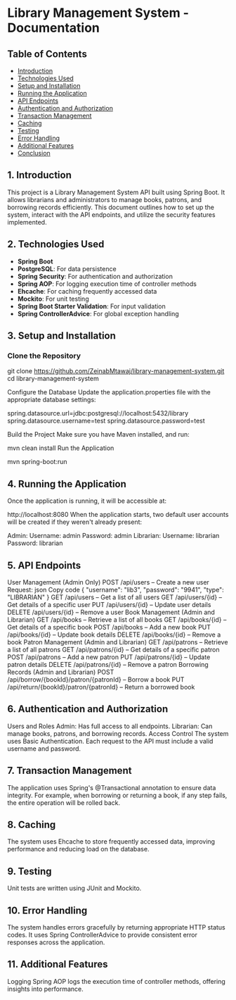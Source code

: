 # Library Management System - Documentation

## Table of Contents
- [Introduction](#1-introduction)
- [Technologies Used](#2-technologies-used)
- [Setup and Installation](#3-setup-and-installation)
- [Running the Application](#4-running-the-application)
- [API Endpoints](#5-api-endpoints)
- [Authentication and Authorization](#6-authentication-and-authorization)
- [Transaction Management](#7-transaction-management)
- [Caching](#8-caching)
- [Testing](#9-testing)
- [Error Handling](#10-error-handling)
- [Additional Features](#11-additional-features)
- [Conclusion](#conclusion)

## 1. Introduction
This project is a Library Management System API built using Spring Boot. It allows librarians and administrators to manage books, patrons, and borrowing records efficiently. This document outlines how to set up the system, interact with the API endpoints, and utilize the security features implemented.

## 2. Technologies Used
- **Spring Boot**
- **PostgreSQL**: For data persistence
- **Spring Security**: For authentication and authorization
- **Spring AOP**: For logging execution time of controller methods
- **Ehcache**: For caching frequently accessed data
- **Mockito**: For unit testing
- **Spring Boot Starter Validation**: For input validation
- **Spring ControllerAdvice**: For global exception handling

## 3. Setup and Installation

### Clone the Repository

git clone https://github.com/ZeinabMtawaj/library-management-system.git
cd library-management-system

Configure the Database
Update the application.properties file with the appropriate database settings:


spring.datasource.url=jdbc:postgresql://localhost:5432/library
spring.datasource.username=test
spring.datasource.password=test

Build the Project
Make sure you have Maven installed, and run:

mvn clean install
Run the Application


mvn spring-boot:run
## 4. Running the Application
Once the application is running, it will be accessible at:


http://localhost:8080
When the application starts, two default user accounts will be created if they weren't already present:


Admin:
Username: admin
Password: admin
Librarian:
Username: librarian
Password: librarian

## 5. API Endpoints
User Management (Admin Only)
POST /api/users – Create a new user
Request:
json
Copy code
{
  "username": "lib3",
  "password": "9941",
  "type": "LIBRARIAN"
}
GET /api/users – Get a list of all users
GET /api/users/{id} – Get details of a specific user
PUT /api/users/{id} – Update user details
DELETE /api/users/{id} – Remove a user
Book Management (Admin and Librarian)
GET /api/books – Retrieve a list of all books
GET /api/books/{id} – Get details of a specific book
POST /api/books – Add a new book
PUT /api/books/{id} – Update book details
DELETE /api/books/{id} – Remove a book
Patron Management (Admin and Librarian)
GET /api/patrons – Retrieve a list of all patrons
GET /api/patrons/{id} – Get details of a specific patron
POST /api/patrons – Add a new patron
PUT /api/patrons/{id} – Update patron details
DELETE /api/patrons/{id} – Remove a patron
Borrowing Records (Admin and Librarian)
POST /api/borrow/{bookId}/patron/{patronId} – Borrow a book
PUT /api/return/{bookId}/patron/{patronId} – Return a borrowed book


## 6. Authentication and Authorization
Users and Roles
Admin: Has full access to all endpoints.
Librarian: Can manage books, patrons, and borrowing records.
Access Control
The system uses Basic Authentication. Each request to the API must include a valid username and password.

## 7. Transaction Management
The application uses Spring's @Transactional annotation to ensure data integrity. For example, when borrowing or returning a book, if any step fails, the entire operation will be rolled back.

## 8. Caching
The system uses Ehcache to store frequently accessed data, improving performance and reducing load on the database.

## 9. Testing
Unit tests are written using JUnit and Mockito.

## 10. Error Handling
The system handles errors gracefully by returning appropriate HTTP status codes. It uses Spring ControllerAdvice to provide consistent error responses across the application.

## 11. Additional Features
Logging
Spring AOP logs the execution time of controller methods, offering insights into performance.
